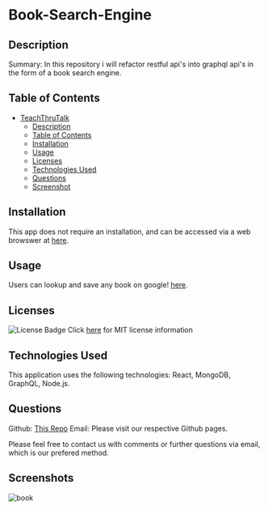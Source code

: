 # Book-Search-Engine
          
## Description

Summary: In this repository i will refactor restful api's into graphql api's in the form of a book search engine.

## Table of Contents

- [TeachThruTalk](#TeachThruTalk)
  - [Description](#description)
  - [Table of Contents](#table-of-contents)
  - [Installation](#installation)
  - [Usage](#usage)
  - [Licenses](#licenses)
  - [Technologies Used](#technologies-used)
  - [Questions](#questions)
  - [Screenshot](#screenshot)

## Installation

This app does not require an installation, and can be accessed via a web browswer at [here](https://book-search11.herokuapp.com/).

## Usage

Users can lookup and save any book on google! [here](https://book-search11.herokuapp.com/).

## Licenses

![License Badge](https://img.shields.io/badge/mit-license-blue)
Click [here](https://choosealicense.com/licenses/mit) for MIT license information



## Technologies Used

This application uses the following technologies: React, MongoDB, GraphQL, Node.js.

## Questions

Github: [This Repo](https://github.com/FilipAlH/TeachThruTalk#TeachThruTalk)
Email: Please visit our respective Github pages.

Please feel free to contact us with comments or further questions via email, which is our prefered method.

## Screenshots

![book](https://user-images.githubusercontent.com/89649055/142972970-6df009ab-b6fd-4525-b9e7-f247fddc930c.png)
